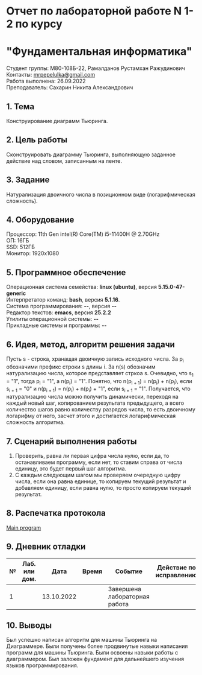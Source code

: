 # Отчет по лабораторной работе N 1-2 по курсу
# "Фундаментальная информатика"

Студент группы: M80-108Б-22, Рамалданов Рустамхан Ражудинович\
Контакты: mrpepelulka@gmail.com\
Работа выполнена: 26.09.2022\
Преподаватель: Сахарин Никита Александрович

## 1. Тема

Конструирование диаграмм Тьюринга.

## 2. Цель работы

Сконструировать диаграмму Тьюринга, выполняющую заданное действие над
словом, записанным на ленте.

## 3. Задание

Натурализация двоичного числа в позиционном виде (логарифмическая
сложность).

## 4. Оборудование

Процессор: 11th Gen intel(R) Core(TM) i5-11400H @ 2.70GHz\
ОП: 16ГБ\
SSD: 512ГБ\
Монитор: 1920x1080

## 5. Программное обеспечение

Операционная система семейства: **linux (ubuntu)**, версия **5.15.0-47-generic**\
Интерпретатор команд: **bash**, версия **5.1.16**.\
Система программирования: **--**, версия **--**\
Редактор текстов: **emacs**, версия **25.2.2**\
Утилиты операционной системы: **--**\
Прикладные системы и программы: **--**

## 6. Идея, метод, алгоритм решения задачи

Пусть s - строка, хранащая двоичную запись исходного числа. За p<sub>i</sub> обозначими префикс строки s длины i. За n(s) обозначим натурализацию числа, которое представляет стркоа s.
Очевидно, что s<sub>1</sub> = "1", тогда p<sub>i</sub> = "1", а n(p<sub>i</sub>) = "1".
Понятно, что n(p<sub>i + 1</sub>) = n(p<sub>i</sub>) + n(p<sub>i</sub>), если s<sub>i + 1</sub> = "0" и n(p<sub>i + 1</sub>) = n(p<sub>i</sub>) + n(p<sub>i</sub>) + "1", если s<sub>i + 1</sub> = "1". Получается, что натурализацию числа можно получить динамически, переходя на каждый новый шаг, копированием результата предыдущего, а всего количество шагов равно количеству разрядов числа, то есть двоичному логарифму от него, засчет этого и достигается логарифмическая сложность алгоритма.

## 7. Сценарий выполнения работы

1. Проверить, равна ли первая цифра числа нулю, если да, то останавливаем программу, если нет, то ставим справа от числа единицу, это будет первый шаг алгоритма.
2. С каждым следующим шагом мы проверяем очередную цифру числа, если она равна единице, то копируем текущий результат и добавляем единицу, если равна нулю, то просто копируем текущий результат.

## 8. Распечатка протокола

[Main program](main_program.png)

## 9. Дневник отладки

| № | Лаб. или дом. | Дата       | Время     | Событие                  | Действие по исправлению | Примечание  |
|---|---------------|------------|-----------|--------------------------|-------------------------|-------------|
| 1 |               | 13.10.2022 |           | Завершена лабораторная работа |                         |             | 

## 10. Выводы

Был успешно написан алгоритм для машины Тьюринга на Диаграммере. Были получены более продвинутые навыки написания программ для машины Тьюринга. Были освоены навыки работы с диаграммером. Был заложен фундамент для дальнейшего изучения языков программирования.
